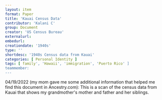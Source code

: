 ```yaml
---
layout: item
format: Paper
title: 'Kauai Census Data'
contributor: 'Kalani C'
group: Document
creator: 'US Census Bureau'
externalurl: 
embedurl: 
creationdate: '1940s'
type: ''
shortdesc: '1940s Census data from Kauai'
categories: [ Personal Identity ]
tags: [ family', 'Hawaii', 'immigration', 'Puerto Rico' ]
teammember: 
---
```




04/19/2022 (my mom gave me some additional information that helped me find this document in Ancestry.com): This is a scan of the census data from Kauai that shows my grandmother&apos;s mother and father and her siblings.